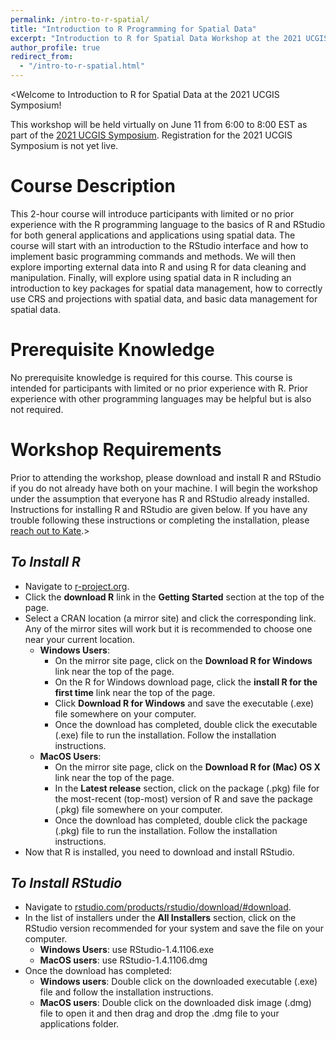 ```yaml
---
permalink: /intro-to-r-spatial/
title: "Introduction to R Programming for Spatial Data"
excerpt: "Introduction to R for Spatial Data Workshop at the 2021 UCGIS Symposium"
author_profile: true
redirect_from: 
  - "/intro-to-r-spatial.html"
---
```


<Welcome to Introduction to R for Spatial Data at the 2021 UCGIS Symposium!

This workshop will be held virtually on June 11 from 6:00 to 8:00 EST as part of the [2021 UCGIS Symposium](https://www.ucgis.org/symposium-2021).  Registration for the 2021 UCGIS Symposium is not yet live.

Course Description
======
This 2-hour course will introduce participants with limited or no prior experience with the R programming language to the basics of R and RStudio for both general applications and applications using spatial data.  The course will start with an introduction to the RStudio interface and how to implement basic programming commands and methods.  We will then explore importing external data into R and using R for data cleaning and manipulation.  Finally, will explore using spatial data in R including an introduction to key packages for spatial data management, how to correctly use CRS and projections with spatial data, and basic data management for spatial data.

Prerequisite Knowledge
======
No prerequisite knowledge is required for this course.  This course is intended for participants with limited or no prior experience with R.  Prior experience with other programming languages may be helpful but is also not required.

Workshop Requirements
======
Prior to attending the workshop, please download and install R and RStudio if you do not already have both on your machine.  I will begin the workshop under the assumption that everyone has R and RStudio already installed.  Instructions for installing R and RStudio are given below.  If you have any trouble following these instructions or completing the installation, please [reach out to Kate](mailto:vavramusser@gmail.com).>

*To Install R*
------
* Navigate to [r-project.org](https://www.r-project.org).
* Click the **download R** link in the **Getting Started** section at the top of the page.
* Select a CRAN location (a mirror site) and click the corresponding link.  Any of the mirror sites will work but it is recommended to choose one near your current location.
	* **Windows Users**:
		* On the mirror site page, click on the **Download R for Windows** link near the top of the page.
		* On the R for Windows download page, click the **install R for the first time** link near the top of the page.
		* Click **Download R for Windows** and save the executable (.exe) file somewhere on your computer.
		* Once the download has completed, double click the executable (.exe) file to run the installation.  Follow the installation instructions.  
	* **MacOS Users**:
		* On the mirror site page, click on the **Download R for (Mac) OS X** link near the top of the page.  
		* In the **Latest release** section, click on the package (.pkg) file for the most-recent (top-most) version of R and save the package (.pkg) file somewhere on your computer.
		* Once the download has completed, double click the package (.pkg) file to run the installation. Follow the installation instructions.  
* Now that R is installed, you need to download and install RStudio.


*To Install RStudio*
------
* Navigate to [rstudio.com/products/rstudio/download/#download](https://rstudio.com/products/rstudio/download/#download).
* In the list of installers under the **All Installers** section, click on the RStudio version recommended for your system and save the file on your computer.
	* **Windows Users**: use RStudio-1.4.1106.exe
	* **MacOS users**: use RStudio-1.4.1106.dmg
* Once the download has completed:
	* **Windows users**: Double click on the downloaded executable (.exe) file and follow the installation instructions.
	* **MacOS users**: Double click on the downloaded disk image (.dmg) file to open it and then drag and drop the .dmg file to your applications folder.
